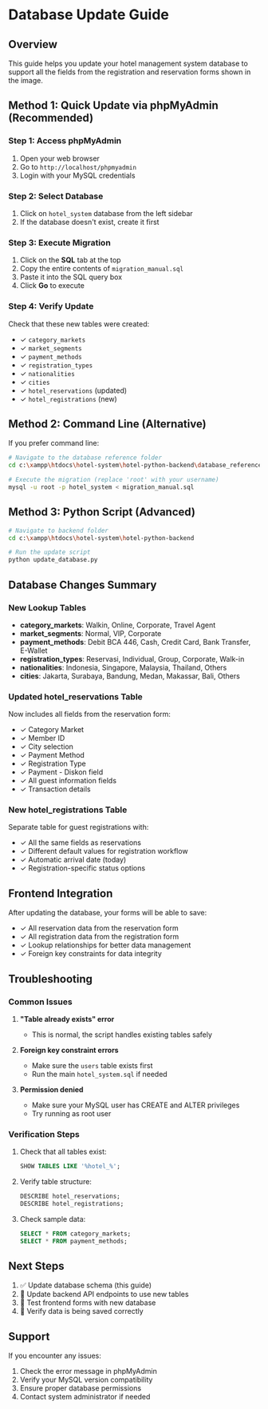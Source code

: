 # Database Update Guide

## Overview
This guide helps you update your hotel management system database to support all the fields from the registration and reservation forms shown in the image.

## Method 1: Quick Update via phpMyAdmin (Recommended)

### Step 1: Access phpMyAdmin
1. Open your web browser
2. Go to `http://localhost/phpmyadmin`
3. Login with your MySQL credentials

### Step 2: Select Database
1. Click on `hotel_system` database from the left sidebar
2. If the database doesn't exist, create it first

### Step 3: Execute Migration
1. Click on the **SQL** tab at the top
2. Copy the entire contents of `migration_manual.sql`
3. Paste it into the SQL query box
4. Click **Go** to execute

### Step 4: Verify Update
Check that these new tables were created:
- ✓ `category_markets`
- ✓ `market_segments`
- ✓ `payment_methods`
- ✓ `registration_types`
- ✓ `nationalities`
- ✓ `cities`
- ✓ `hotel_reservations` (updated)
- ✓ `hotel_registrations` (new)

## Method 2: Command Line (Alternative)

If you prefer command line:

```bash
# Navigate to the database reference folder
cd c:\xampp\htdocs\hotel-system\hotel-python-backend\database_reference

# Execute the migration (replace 'root' with your username)
mysql -u root -p hotel_system < migration_manual.sql
```

## Method 3: Python Script (Advanced)

```bash
# Navigate to backend folder
cd c:\xampp\htdocs\hotel-system\hotel-python-backend

# Run the update script
python update_database.py
```

## Database Changes Summary

### New Lookup Tables
- **category_markets**: Walkin, Online, Corporate, Travel Agent
- **market_segments**: Normal, VIP, Corporate
- **payment_methods**: Debit BCA 446, Cash, Credit Card, Bank Transfer, E-Wallet
- **registration_types**: Reservasi, Individual, Group, Corporate, Walk-in
- **nationalities**: Indonesia, Singapore, Malaysia, Thailand, Others
- **cities**: Jakarta, Surabaya, Bandung, Medan, Makassar, Bali, Others

### Updated hotel_reservations Table
Now includes all fields from the reservation form:
- ✓ Category Market
- ✓ Member ID
- ✓ City selection
- ✓ Payment Method
- ✓ Registration Type
- ✓ Payment - Diskon field
- ✓ All guest information fields
- ✓ Transaction details

### New hotel_registrations Table
Separate table for guest registrations with:
- ✓ All the same fields as reservations
- ✓ Different default values for registration workflow
- ✓ Automatic arrival date (today)
- ✓ Registration-specific status options

## Frontend Integration

After updating the database, your forms will be able to save:
- ✓ All reservation data from the reservation form
- ✓ All registration data from the registration form
- ✓ Lookup relationships for better data management
- ✓ Foreign key constraints for data integrity

## Troubleshooting

### Common Issues

1. **"Table already exists" error**
   - This is normal, the script handles existing tables safely

2. **Foreign key constraint errors**
   - Make sure the `users` table exists first
   - Run the main `hotel_system.sql` if needed

3. **Permission denied**
   - Make sure your MySQL user has CREATE and ALTER privileges
   - Try running as root user

### Verification Steps

1. Check that all tables exist:
   ```sql
   SHOW TABLES LIKE '%hotel_%';
   ```

2. Verify table structure:
   ```sql
   DESCRIBE hotel_reservations;
   DESCRIBE hotel_registrations;
   ```

3. Check sample data:
   ```sql
   SELECT * FROM category_markets;
   SELECT * FROM payment_methods;
   ```

## Next Steps

1. ✅ Update database schema (this guide)
2. 🔄 Update backend API endpoints to use new tables
3. 🔄 Test frontend forms with new database
4. 🔄 Verify data is being saved correctly

## Support

If you encounter any issues:
1. Check the error message in phpMyAdmin
2. Verify your MySQL version compatibility
3. Ensure proper database permissions
4. Contact system administrator if needed